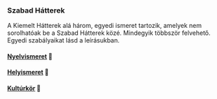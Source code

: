 ### Szabad Hátterek

<!-- tag: kiemelt_hatter -->

A Kiemelt Hátterek alá három, egyedi ismeret tartozik, amelyek nem sorolhatóak be a Szabad Hátterek közé. Mindegyik többször felvehető. Egyedi szabályaikat lásd a leírásukban.

#### [Nyelvismeret](hatterek.kiemelt/nyelvismeret.md) 🔁

#### [Helyismeret](hatterek.kiemelt/helyismeret.md) 🔁

#### [Kultúrkör](hatterek.kiemelt/kulturkor.md) 🔁


